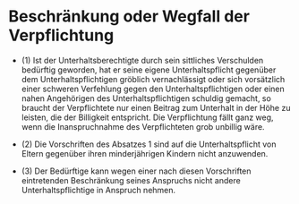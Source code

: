 # Beschränkung oder Wegfall der Verpflichtung

- (1) Ist der Unterhaltsberechtigte durch sein sittliches Verschulden bedürftig geworden, hat er seine eigene Unterhaltspflicht gegenüber dem Unterhaltspflichtigen gröblich vernachlässigt oder sich vorsätzlich einer schweren Verfehlung gegen den Unterhaltspflichtigen oder einen nahen Angehörigen des Unterhaltspflichtigen schuldig gemacht, so braucht der Verpflichtete nur einen Beitrag zum Unterhalt in der Höhe zu leisten, die der Billigkeit entspricht. Die Verpflichtung fällt ganz weg, wenn die Inanspruchnahme des Verpflichteten grob unbillig wäre.

- (2) Die Vorschriften des Absatzes 1 sind auf die Unterhaltspflicht von Eltern gegenüber ihren minderjährigen Kindern nicht anzuwenden.

- (3) Der Bedürftige kann wegen einer nach diesen Vorschriften eintretenden Beschränkung seines Anspruchs nicht andere Unterhaltspflichtige in Anspruch nehmen.

